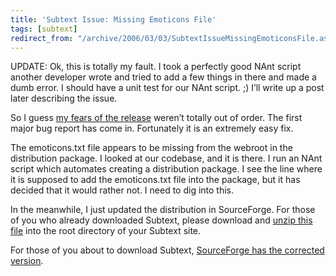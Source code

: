 ```yaml
---
title: 'Subtext Issue: Missing Emoticons File'
tags: [subtext]
redirect_from: "/archive/2006/03/03/SubtextIssueMissingEmoticonsFile.aspx/"
---
```


UPDATE: Ok, this is totally my fault. I took a perfectly good NAnt
script another developer wrote and tried to add a few things in there
and made a dumb error. I should have a unit test for our NAnt script. ;)
I’ll write up a post later describing the issue.

So I guess [my fears of the
release](https://haacked.com/archive/2006/03/03/ReflectionsOnTheRelease.aspx "Reflections on the Release")
weren’t totally out of order. The first major bug report has come in.
Fortunately it is an extremely easy fix.

The emoticons.txt file appears to be missing from the webroot in the
distribution package. I looked at our codebase, and it is there. I run
an NAnt script which automates creating a distribution package. I see
the line where it is supposed to add the emoticons.txt file into the
package, but it has decided that it would rather not. I need to dig into
this.

In the meanwhile, I just updated the distribution in SourceForge. For
those of you who already downloaded Subtext, please download and [unzip
this file](https://haacked.com/images/emoticons.zip "emoticons file")
into the root directory of your Subtext site.

For those of you about to download Subtext, [SourceForge has the
corrected
version](http://prdownloads.sourceforge.net/subtext/Subtext_1.0.0.2_INSTALL.zip?download "Download Subtext").

